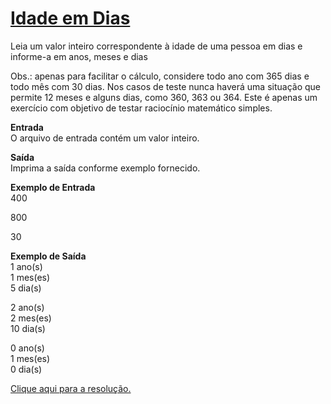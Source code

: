 # [Idade em Dias](https://judge.beecrowd.com/pt/problems/view/1020)  

Leia um valor inteiro correspondente à idade de uma pessoa em dias e informe-a em anos, meses e dias  

Obs.: apenas para facilitar o cálculo, considere todo ano com 365 dias e todo mês com 30 dias. Nos casos de teste nunca haverá uma situação que permite 12 meses e alguns dias, como 360, 363 ou 364. Este é apenas um exercício com objetivo de testar raciocínio matemático simples.  

**Entrada**  
O arquivo de entrada contém um valor inteiro.  

**Saída**  
Imprima a saída conforme exemplo fornecido.  

**Exemplo de Entrada**  
400  

800  

30  

**Exemplo de Saída**  
1 ano(s)  
1 mes(es)  
5 dia(s)  

2 ano(s)  
2 mes(es)  
10 dia(s)  

0 ano(s)  
1 mes(es)  
0 dia(s)  

[Clique aqui para a resolução.](beecrowd1020.c)
